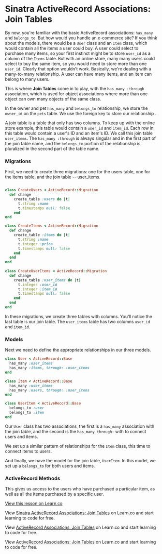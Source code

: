 # Sinatra ActiveRecord Associations: Join Tables

By now, you're familiar with the basic ActiveRecord associations: `has_many` and `belongs_to`. But how would you handle an e-commerce site? If you think about the models, there would be a `User` class and an `Item` class, which would contain all the items a user could buy. A user could select to purchase many items, so your first instinct might be to store `user_id` as a column of the `Items` table. But with an online store, many many users could select to buy the same item, so you would need to store more than one `user_id`. Clearly that option wouldn't work. Basically, we're dealing with a many-to-many relationship. A user can have many items, and an item can belong to many users.

This is where **Join Tables** come in to play, with the `has_many :through` association, which is used for object associations where more than one object can own many objects of the same class. 

In the owner and pet `has_many` and `belongs_to` relationship, we store the `owner_id` on the `pets` table. We use the foreign key to store our relationship .

A join table is a table that only has two columns. To keep up with the online store example, this table would contain a `user_id` and `item_id`. Each row in this table would contain a user's ID and an item's ID. We call this join table `user_items`. The `has_many :through` is always singular and in the first part of the join table name, and the `belongs_to` portion of the relationship is pluralized in the second part of the table name.


### Migrations

First, we need to create three migrations: one for the users table, one for the items table, and the join table -- user_items.

```ruby

class CreateUsers < ActiveRecord::Migration
  def change
    create_table :users do |t|
      t.string :name
      t.timestamps null: false
    end
end

class CreateItems < ActiveRecord::Migration
  def change
    create_table :items do |t|
      t.string :name
      t.integer :price
      t.timestamps null: false
    end
  end
end
 
class CreateUserItems < ActiveRecord::Migration
  def change 
    create_table :user_items do |t|
      t.integer :user_id
      t.integer :item_id
      t.timestamps null: false
    end
  end
end

```

In these migrations, we create three tables with columns. You'll notice the last table is our join table. The `user_items` table has two columns `user_id` and `item_id`.

### Models

Next we need to define the appropriate relationships in our three models.

```ruby
class User < ActiveRecord::Base
  has_many :user_items
  has_many :items, through: :user_items
end

class Item < ActiveRecord::Base
  has_many :user_items
  has_many :users, through: :user_items
end

class UserItem < ActiveRecord::Base 
  belongs_to :user
  belongs_to :item
end
```

Our `User` class has two associations, the first is a `has_many` association with the join table, and the second is the `has_many through:` with to connect users and items.

We set up a similar pattern of relationships for the `Item` class, this time to connect items to users.

And finally, we have the model for the join table, `UserItem`. In this model, we set up a `belongs_to` for both users and items.

### ActiveRecord Methods 

This gives us access to the users who have purchased a particular item, as well as all the items purchased by a specific user.



<a href='https://learn.co/lessons/sinatra-activerecord-associations-readme' data-visibility='hidden'>View this lesson on Learn.co</a>

<p data-visibility='hidden'>View <a href='https://learn.co/lessons/sinatra-activerecord-associations-join-tables' title='Sinatra ActiveRecord Associations: Join Tables'>Sinatra ActiveRecord Associations: Join Tables</a> on Learn.co and start learning to code for free.</p>

<p data-visibility='hidden'>View <a href='https://learn.co/lessons/sinatra-activerecord-associations-join-tables'>ActiveRecord Associations: Join Tables</a> on Learn.co and start learning to code for free.</p>

<p class='util--hide'>View <a href='https://learn.co/lessons/sinatra-activerecord-associations-join-tables'>ActiveRecord Associations: Join Tables</a> on Learn.co and start learning to code for free.</p>
